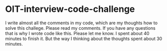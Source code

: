 # OIT-interview-code-challenge
I write almost all the comments in my code, which are my thoughts how to solve this challege. Please read my comments. If you have any questions that is why I wrote code like this. Please let me know.
I spent about 40 minutes to finish it. But the way I thinking about the thoughts spent about 30 minutes. 

